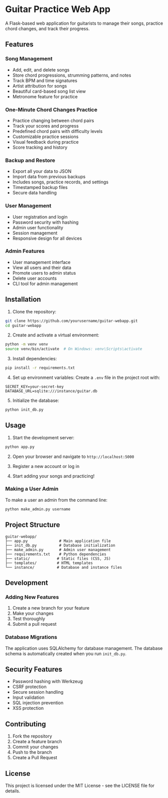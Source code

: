 # Guitar Practice Web App

A Flask-based web application for guitarists to manage their songs, practice chord changes, and track their progress.

## Features

### Song Management
- Add, edit, and delete songs
- Store chord progressions, strumming patterns, and notes
- Track BPM and time signatures
- Artist attribution for songs
- Beautiful card-based song list view
- Metronome feature for practice

### One-Minute Chord Changes Practice
- Practice changing between chord pairs
- Track your scores and progress
- Predefined chord pairs with difficulty levels
- Customizable practice sessions
- Visual feedback during practice
- Score tracking and history

### Backup and Restore
- Export all your data to JSON
- Import data from previous backups
- Includes songs, practice records, and settings
- Timestamped backup files
- Secure data handling

### User Management
- User registration and login
- Password security with hashing
- Admin user functionality
- Session management
- Responsive design for all devices

### Admin Features
- User management interface
- View all users and their data
- Promote users to admin status
- Delete user accounts
- CLI tool for admin management

## Installation

1. Clone the repository:
```bash
git clone https://github.com/yourusername/guitar-webapp.git
cd guitar-webapp
```

2. Create and activate a virtual environment:
```bash
python -m venv venv
source venv/bin/activate  # On Windows: venv\Scripts\activate
```

3. Install dependencies:
```bash
pip install -r requirements.txt
```

4. Set up environment variables:
Create a `.env` file in the project root with:
```
SECRET_KEY=your-secret-key
DATABASE_URL=sqlite:///instance/guitar.db
```

5. Initialize the database:
```bash
python init_db.py
```

## Usage

1. Start the development server:
```bash
python app.py
```

2. Open your browser and navigate to `http://localhost:5000`

3. Register a new account or log in

4. Start adding your songs and practicing!

### Making a User Admin

To make a user an admin from the command line:
```bash
python make_admin.py username
```

## Project Structure

```
guitar-webapp/
├── app.py              # Main application file
├── init_db.py          # Database initialization
├── make_admin.py       # Admin user management
├── requirements.txt    # Python dependencies
├── static/            # Static files (CSS, JS)
├── templates/         # HTML templates
└── instance/          # Database and instance files
```

## Development

### Adding New Features
1. Create a new branch for your feature
2. Make your changes
3. Test thoroughly
4. Submit a pull request

### Database Migrations
The application uses SQLAlchemy for database management. The database schema is automatically created when you run `init_db.py`.

## Security Features

- Password hashing with Werkzeug
- CSRF protection
- Secure session handling
- Input validation
- SQL injection prevention
- XSS protection

## Contributing

1. Fork the repository
2. Create a feature branch
3. Commit your changes
4. Push to the branch
5. Create a Pull Request

## License

This project is licensed under the MIT License - see the LICENSE file for details. 